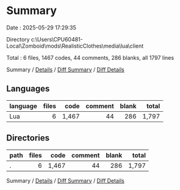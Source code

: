# Summary

Date : 2025-05-29 17:29:35

Directory c:\\Users\\CPU60481-Local\\Zomboid\\mods\\RealisticClothes\\media\\lua\\client

Total : 6 files,  1467 codes, 44 comments, 286 blanks, all 1797 lines

Summary / [Details](details.md) / [Diff Summary](diff.md) / [Diff Details](diff-details.md)

## Languages
| language | files | code | comment | blank | total |
| :--- | ---: | ---: | ---: | ---: | ---: |
| Lua | 6 | 1,467 | 44 | 286 | 1,797 |

## Directories
| path | files | code | comment | blank | total |
| :--- | ---: | ---: | ---: | ---: | ---: |
| . | 6 | 1,467 | 44 | 286 | 1,797 |

Summary / [Details](details.md) / [Diff Summary](diff.md) / [Diff Details](diff-details.md)
